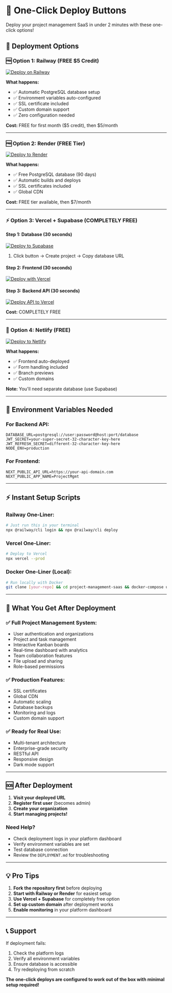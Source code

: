 # 🚀 One-Click Deploy Buttons

Deploy your project management SaaS in under 2 minutes with these one-click options!

## 🎯 **Deployment Options**

### **🆓 Option 1: Railway (FREE $5 Credit)**
[![Deploy on Railway](https://railway.app/button.svg)](https://railway.app/template/5xxFru?referralCode=alpaca)

**What happens:**
- ✅ Automatic PostgreSQL database setup
- ✅ Environment variables auto-configured  
- ✅ SSL certificate included
- ✅ Custom domain support
- ✅ Zero configuration needed

**Cost:** FREE for first month ($5 credit), then $5/month

---

### **🆓 Option 2: Render (FREE Tier)**
[![Deploy to Render](https://render.com/images/deploy-to-render-button.svg)](https://render.com/deploy?repo=https://github.com/yourusername/project-management-saas)

**What happens:**
- ✅ Free PostgreSQL database (90 days)
- ✅ Automatic builds and deploys
- ✅ SSL certificates included
- ✅ Global CDN

**Cost:** FREE tier available, then $7/month

---

### **⚡ Option 3: Vercel + Supabase (COMPLETELY FREE)**

#### Step 1: Database (30 seconds)
[![Deploy to Supabase](https://supabase.com/docs/img/supabase-badge-dark.svg)](https://supabase.com/new)
1. Click button → Create project → Copy database URL

#### Step 2: Frontend (30 seconds) 
[![Deploy with Vercel](https://vercel.com/button)](https://vercel.com/new/clone?repository-url=https://github.com/yourusername/project-management-saas&project-name=projectmgmt-web&repository-name=projectmgmt-web&demo-title=ProjectMgmt&demo-description=Modern%20Project%20Management%20SaaS&demo-url=https://projectmgmt-demo.vercel.app&demo-image=https://i.imgur.com/placeholder.png&env=NEXT_PUBLIC_API_URL&envDescription=API%20URL%20for%20backend&envLink=https://github.com/yourusername/project-management-saas)

#### Step 3: Backend API (30 seconds)
[![Deploy API to Vercel](https://vercel.com/button)](https://vercel.com/new/clone?repository-url=https://github.com/yourusername/project-management-saas&project-name=projectmgmt-api&repository-name=projectmgmt-api&demo-title=ProjectMgmt%20API&demo-description=Backend%20API%20for%20Project%20Management&env=DATABASE_URL,JWT_SECRET,JWT_REFRESH_SECRET&envDescription=Database%20and%20JWT%20configuration&envLink=https://github.com/yourusername/project-management-saas)

**Cost:** COMPLETELY FREE

---

### **📱 Option 4: Netlify (FREE)**
[![Deploy to Netlify](https://www.netlify.com/img/deploy/button.svg)](https://app.netlify.com/start/deploy?repository=https://github.com/yourusername/project-management-saas)

**What happens:**
- ✅ Frontend auto-deployed
- ✅ Form handling included
- ✅ Branch previews
- ✅ Custom domains

**Note:** You'll need separate database (use Supabase)

---

## 🔧 **Environment Variables Needed**

### **For Backend API:**
```env
DATABASE_URL=postgresql://user:password@host:port/database
JWT_SECRET=your-super-secret-32-character-key-here
JWT_REFRESH_SECRET=different-32-character-key-here
NODE_ENV=production
```

### **For Frontend:**
```env
NEXT_PUBLIC_API_URL=https://your-api-domain.com
NEXT_PUBLIC_APP_NAME=ProjectMgmt
```

---

## ⚡ **Instant Setup Scripts**

### **Railway One-Liner:**
```bash
# Just run this in your terminal
npx @railway/cli login && npx @railway/cli deploy
```

### **Vercel One-Liner:**
```bash
# Deploy to Vercel
npx vercel --prod
```

### **Docker One-Liner (Local):**
```bash
# Run locally with Docker
git clone [your-repo] && cd project-management-saas && docker-compose up -d
```

---

## 🎯 **What You Get After Deployment**

### ✅ **Full Project Management System:**
- User authentication and organizations
- Project and task management
- Interactive Kanban boards
- Real-time dashboard with analytics
- Team collaboration features
- File upload and sharing
- Role-based permissions

### ✅ **Production Features:**
- SSL certificates
- Global CDN
- Automatic scaling
- Database backups
- Monitoring and logs
- Custom domain support

### ✅ **Ready for Real Use:**
- Multi-tenant architecture
- Enterprise-grade security
- RESTful API
- Responsive design
- Dark mode support

---

## 🆘 **After Deployment**

1. **Visit your deployed URL**
2. **Register first user** (becomes admin)
3. **Create your organization**
4. **Start managing projects!**

### **Need Help?**
- Check deployment logs in your platform dashboard
- Verify environment variables are set
- Test database connection
- Review the `DEPLOYMENT.md` for troubleshooting

---

## 💡 **Pro Tips**

1. **Fork the repository first** before deploying
2. **Start with Railway or Render** for easiest setup
3. **Use Vercel + Supabase** for completely free option
4. **Set up custom domain** after deployment works
5. **Enable monitoring** in your platform dashboard

---

## 📞 **Support**

If deployment fails:
1. Check the platform logs
2. Verify all environment variables
3. Ensure database is accessible
4. Try redeploying from scratch

**The one-click deploys are configured to work out of the box with minimal setup required!**